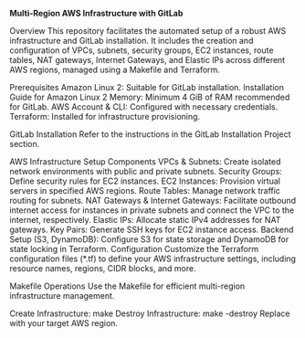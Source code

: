**Multi-Region AWS Infrastructure with GitLab**

Overview
This repository facilitates the automated setup of a robust AWS infrastructure and GitLab installation. It includes the creation and configuration of VPCs, subnets, security groups, EC2 instances, route tables, NAT gateways, Internet Gateways, and Elastic IPs across different AWS regions, managed using a Makefile and Terraform.

Prerequisites
Amazon Linux 2:  Suitable for GitLab installation. Installation Guide for Amazon Linux 2
Memory:  Minimum 4 GiB of RAM recommended for GitLab.
AWS Account & CLI:  Configured with necessary credentials.
Terraform:  Installed for infrastructure provisioning.

GitLab Installation
Refer to the instructions in the GitLab Installation Project section.

AWS Infrastructure Setup
Components
VPCs & Subnets: Create isolated network environments with public and private subnets.
Security Groups: Define security rules for EC2 instances.
EC2 Instances: Provision virtual servers in specified AWS regions.
Route Tables: Manage network traffic routing for subnets.
NAT Gateways & Internet Gateways: Facilitate outbound internet access for instances in private subnets and connect the VPC to the internet, respectively.
Elastic IPs: Allocate static IPv4 addresses for NAT gateways.
Key Pairs: Generate SSH keys for EC2 instance access.
Backend Setup (S3, DynamoDB): Configure S3 for state storage and DynamoDB for state locking in Terraform.
Configuration
Customize the Terraform configuration files (*.tf) to define your AWS infrastructure settings, including resource names, regions, CIDR blocks, and more.

Makefile Operations
Use the Makefile for efficient multi-region infrastructure management.

Create Infrastructure: make <region>
Destroy Infrastructure: make <region>-destroy
Replace <region> with your target AWS region.
